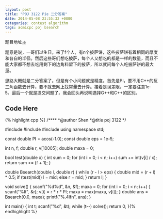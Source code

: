 ```yaml
---
layout: post
title: "POJ 3122 Pie 二分答案"
date: 2014-05-08 23:55:32 +0800
categories: contest algorithm
tags: acmicpc poj bsearch
---
```

题目地址<a title="POJ 3122" href="http://poj.org/problem?id=3122" target="_blank">-></a>

题意是说，一哥们过生日，来了f个人，有n个披萨饼，这些披萨饼有着相同的厚度和各自的半径。然后这些哥们想吃披萨，每个人又想吃的都是一样的数量，而且不能大家都不想去吃用剩下的边角料留下的披萨，所以就问每个人吃披萨饼的最大量。

思路大概就是二分答案了。但是有个小问题就是精度。首先是PI，要不用C++的反三角函数去计算，要不就去网上找常量去计算。接着是误差限，一定要注意1e-5。最后一个就是提交问题了。我会回头再说明选择G++和C++的区别。

## Code Here
{% highlight cpp %}
/****
	*@author    Shen
	*@title     poj 3122
	*/

#include <cstdio>
#include <cmath>
#include <algorithm>
using namespace std;

const double PI = acos(-1.0);
const double eps = 1e-5;

int n, f;
double r, v[10005];
double maxa = 0;

bool test(double x)
{
    int sum = 0;
    for (int i = 0; i < n; i++)
        sum += int(v[i] / x);
    return sum >= (f + 1);
}

double Bsearch(double l, double r)
{
    while (r - l > eps)
    {
        double mid = (r + l) * 0.5;
        if (test(mid))
            l = mid;
        else r = mid;
    }
    return l;
}

void solve()
{
    scanf("%d%d", &n, &f);
    maxa = 0;
    for (int i = 0; i < n; i++)
    {
        scanf("%lf", &r);
        v[i] = r * r * PI;
        maxa = max(maxa, v[i]);
    }
    double ans = Bsearch(0.0, maxa);
    printf("%.4lfn", ans);
}

int main()
{
    int t; scanf("%d", &t);
    while (t--)
        solve();
    return 0;
}{% endhighlight %}
